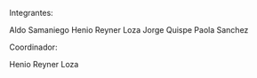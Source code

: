 Integrantes:

Aldo Samaniego 
Henio Reyner Loza 
Jorge Quispe 
Paola Sanchez

Coordinador:

Henio Reyner Loza